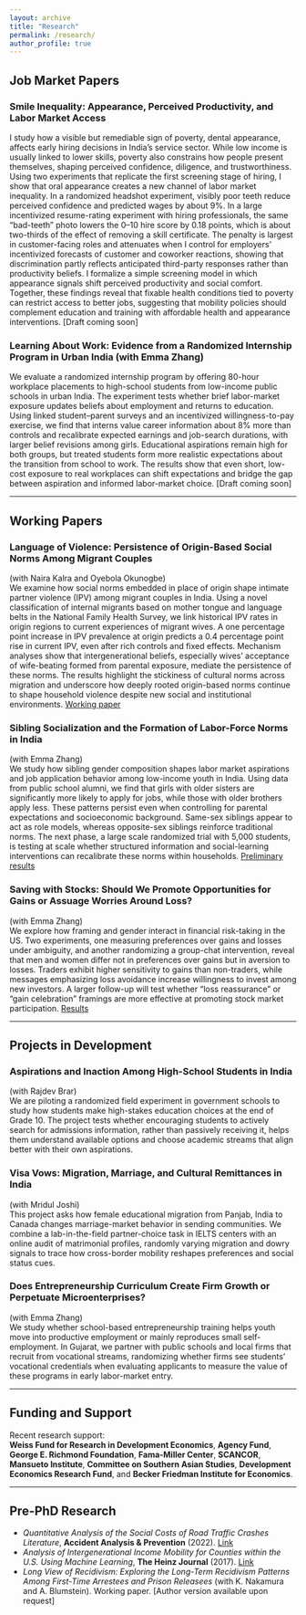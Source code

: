 ```yaml
---
layout: archive
title: "Research"
permalink: /research/
author_profile: true
---
```


## Job Market Papers

### **Smile Inequality: Appearance, Perceived Productivity, and Labor Market Access**
I study how a visible but remediable sign of poverty, dental appearance, affects early hiring decisions in India’s service sector. While low income is usually linked to lower skills, poverty also constrains how people present themselves, shaping perceived confidence, diligence, and trustworthiness. Using two experiments that replicate the first screening stage of hiring, I show that oral appearance creates a new channel of labor market inequality. In a randomized headshot experiment, visibly poor teeth reduce perceived confidence and predicted wages by about 9%. In a large incentivized resume-rating experiment with hiring professionals, the same “bad-teeth” photo lowers the 0–10 hire score by 0.18 points, which is about two-thirds of the effect of removing a skill certificate. The penalty is largest in customer-facing roles and attenuates when I control for employers’ incentivized forecasts of customer and coworker reactions, showing that discrimination partly reflects anticipated third-party responses rather than productivity beliefs. I formalize a simple screening model in which appearance signals shift perceived productivity and social comfort. Together, these findings reveal that fixable health conditions tied to poverty can restrict access to better jobs, suggesting that mobility policies should complement education and training with affordable health and appearance interventions. [Draft coming soon]

### **Learning About Work: Evidence from a Randomized Internship Program in Urban India**  (with Emma Zhang)
We evaluate a randomized internship program by offering 80-hour workplace placements to high-school students from low-income public schools in urban India. The experiment tests whether brief labor-market exposure updates beliefs about employment and returns to education. Using linked student–parent surveys and an incentivized willingness-to-pay exercise, we find that interns value career information about 8% more than controls and recalibrate expected earnings and job-search durations, with larger belief revisions among girls. Educational aspirations remain high for both groups, but treated students form more realistic expectations about the transition from school to work. The results show that even short, low-cost exposure to real workplaces can shift expectations and bridge the gap between aspiration and informed labor-market choice. [Draft coming soon]

---

## Working Papers

### **Language of Violence: Persistence of Origin-Based Social Norms Among Migrant Couples**  
(with Naira Kalra and Oyebola Okunogbe)  
We examine how social norms embedded in place of origin shape intimate partner violence (IPV) among migrant couples in India. Using a novel classification of internal migrants based on mother tongue and language belts in the National Family Health Survey, we link historical IPV rates in origin regions to current experiences of migrant wives. A one percentage point increase in IPV prevalence at origin predicts a 0.4 percentage point rise in current IPV, even after rich controls and fixed effects. Mechanism analyses show that intergenerational beliefs, especially wives’ acceptance of wife-beating formed from parental exposure, mediate the persistence of these norms. The results highlight the stickiness of cultural norms across migration and underscore how deeply rooted origin-based norms continue to shape household violence despite new social and institutional environments.
[Working paper](https://www.dropbox.com/scl/fi/8ng8cn338xy0yrdj81m85/Language-of-Violence.pdf?rlkey=6owg4r2wpa3pxzrw4qmh8mpne&dl=0)

### **Sibling Socialization and the Formation of Labor-Force Norms in India**  
(with Emma Zhang)  
We study how sibling gender composition shapes labor market aspirations and job application behavior among low-income youth in India. Using data from public school alumni, we find that girls with older sisters are significantly more likely to apply for jobs, while those with older brothers apply less. These patterns persist even when controlling for parental expectations and socioeconomic background. Same-sex siblings appear to act as role models, whereas opposite-sex siblings reinforce traditional norms. The next phase, a large scale randomized trial with 5,000 students, is testing at scale whether structured information and social-learning interventions can recalibrate these norms within households. [Preliminary results](https://www.dropbox.com/scl/fi/zm35nzz2zk243265rh4y6/Sibling-Socialization-and-the-Formation-of-Labor-Force-Norms-in-India.pdf?rlkey=hs8ca0wyx8ki4779nzjq9ntpx&dl=0)

### **Saving with Stocks: Should We Promote Opportunities for Gains or Assuage Worries Around Loss?**  
(with Emma Zhang)  
We explore how framing and gender interact in financial risk-taking in the US. Two experiments, one measuring preferences over gains and losses under ambiguity, and another randomizing a group-chat intervention, reveal that men and women differ not in preferences over gains but in aversion to losses. Traders exhibit higher sensitivity to gains than non-traders, while messages emphasizing loss avoidance increase willingness to invest among new investors. A larger follow-up will test whether “loss reassurance” or “gain celebration” framings are more effective at promoting stock market participation. [Results](https://www.dropbox.com/scl/fi/s0qvh67u7np9jyzeitv6q/Saving-with-Stocks.pdf?rlkey=3a7et31imuptpov5pynwx76h9&dl=0)

---

## Projects in Development

### **Aspirations and Inaction Among High-School Students in India**  
(with Rajdev Brar)  
We are piloting a randomized field experiment in government schools to study how students make high-stakes education choices at the end of Grade 10. The project tests whether encouraging students to actively search for admissions information, rather than passively receiving it, helps them understand available options and choose academic streams that align better with their own aspirations.

### **Visa Vows: Migration, Marriage, and Cultural Remittances in India**  
(with Mridul Joshi)  
This project asks how female educational migration from Panjab, India to Canada changes marriage-market behavior in sending communities. We combine a lab-in-the-field partner-choice task in IELTS centers with an online audit of matrimonial profiles, randomly varying migration and dowry signals to trace how cross-border mobility reshapes preferences and social status cues.

### **Does Entrepreneurship Curriculum Create Firm Growth or Perpetuate Microenterprises?**  
(with Emma Zhang)  
We study whether school-based entrepreneurship training helps youth move into productive employment or mainly reproduces small self-employment. In Gujarat, we partner with public schools and local firms that recruit from vocational streams, randomizing whether firms see students’ vocational credentials when evaluating applicants to measure the value of these programs in early labor-market entry.

---

## Funding and Support

Recent research support:  
**Weiss Fund for Research in Development Economics**, **Agency Fund**, **George E. Richmond Foundation**, **Fama-Miller Center**, **SCANCOR**, **Mansueto Institute**, **Committee on Southern Asian Studies**, **Development Economics Research Fund**, and **Becker Friedman Institute for Economics**.

---

## Pre-PhD Research

- *Quantitative Analysis of the Social Costs of Road Traffic Crashes Literature*, **Accident Analysis & Prevention** (2022).  [Link](https://www.sciencedirect.com/science/article/abs/pii/S0001457521003134)
- *Analysis of Intergenerational Income Mobility for Counties within the U.S. Using Machine Learning*, **The Heinz Journal** (2017).  [Link](https://www.researchgate.net/publication/396443371_Analysis_of_Intergenerational_Income_Mobility_for_Counties_Within_the_US_Using_Machine_Learning)  
- *Long View of Recidivism: Exploring the Long-Term Recidivism Patterns Among First-Time Arrestees and Prison Releasees* (with K. Nakamura and A. Blumstein). Working paper. [Author version available upon request]
